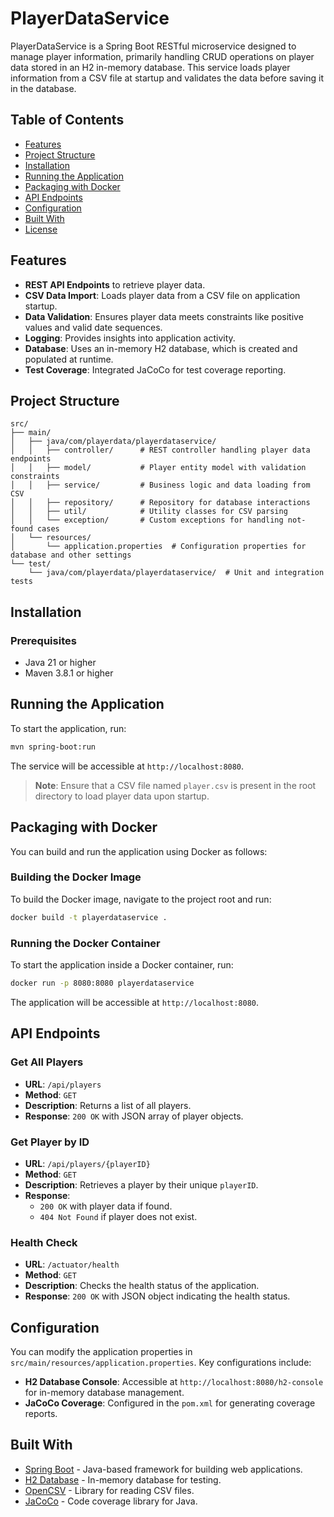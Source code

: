 # PlayerDataService

PlayerDataService is a Spring Boot RESTful microservice designed to manage player information, primarily handling CRUD operations on player data stored in an H2 in-memory database. This service loads player information from a CSV file at startup and validates the data before saving it in the database.

## Table of Contents
- [Features](#features)
- [Project Structure](#project-structure)
- [Installation](#installation)
- [Running the Application](#running-the-application)
- [Packaging with Docker](#packaging-with-docker)
- [API Endpoints](#api-endpoints)
- [Configuration](#configuration)
- [Built With](#built-with)
- [License](#license)

## Features
- **REST API Endpoints** to retrieve player data.
- **CSV Data Import**: Loads player data from a CSV file on application startup.
- **Data Validation**: Ensures player data meets constraints like positive values and valid date sequences.
- **Logging**: Provides insights into application activity.
- **Database**: Uses an in-memory H2 database, which is created and populated at runtime.
- **Test Coverage**: Integrated JaCoCo for test coverage reporting.

## Project Structure
```plaintext
src/
├── main/
│   ├── java/com/playerdata/playerdataservice/
│   │   ├── controller/      # REST controller handling player data endpoints
│   │   ├── model/           # Player entity model with validation constraints
│   │   ├── service/         # Business logic and data loading from CSV
│   │   ├── repository/      # Repository for database interactions
│   │   ├── util/            # Utility classes for CSV parsing
│   │   └── exception/       # Custom exceptions for handling not-found cases
│   └── resources/
│       └── application.properties  # Configuration properties for database and other settings
└── test/
    └── java/com/playerdata/playerdataservice/  # Unit and integration tests
```

## Installation
### Prerequisites
- Java 21 or higher
- Maven 3.8.1 or higher

## Running the Application
To start the application, run:
```bash
mvn spring-boot:run
```
The service will be accessible at `http://localhost:8080`.

> **Note**: Ensure that a CSV file named `player.csv` is present in the root directory to load player data upon startup.
## Packaging with Docker
You can build and run the application using Docker as follows:

### Building the Docker Image
To build the Docker image, navigate to the project root and run:
```bash
docker build -t playerdataservice .
```

### Running the Docker Container
To start the application inside a Docker container, run:
```bash
docker run -p 8080:8080 playerdataservice
```
The application will be accessible at `http://localhost:8080`.

## API Endpoints

### Get All Players
- **URL**: `/api/players`
- **Method**: `GET`
- **Description**: Returns a list of all players.
- **Response**: `200 OK` with JSON array of player objects.

### Get Player by ID
- **URL**: `/api/players/{playerID}`
- **Method**: `GET`
- **Description**: Retrieves a player by their unique `playerID`.
- **Response**:
    - `200 OK` with player data if found.
    - `404 Not Found` if player does not exist.

### Health Check
- **URL**: `/actuator/health`
- **Method**: `GET`
- **Description**: Checks the health status of the application.
- **Response**: `200 OK` with JSON object indicating the health status.

## Configuration
You can modify the application properties in `src/main/resources/application.properties`. Key configurations include:
- **H2 Database Console**: Accessible at `http://localhost:8080/h2-console` for in-memory database management.
- **JaCoCo Coverage**: Configured in the `pom.xml` for generating coverage reports.

## Built With
- [Spring Boot](https://spring.io/projects/spring-boot) - Java-based framework for building web applications.
- [H2 Database](https://www.h2database.com/) - In-memory database for testing.
- [OpenCSV](http://opencsv.sourceforge.net/) - Library for reading CSV files.
- [JaCoCo](https://www.jacoco.org/) - Code coverage library for Java.
